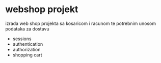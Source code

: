 # webshop projekt
izrada web shop projekta sa kosaricom i racunom te potrebnim unosom podataka za dostavu
+ sessions
+ authentication
+ authorization
+ shopping cart
